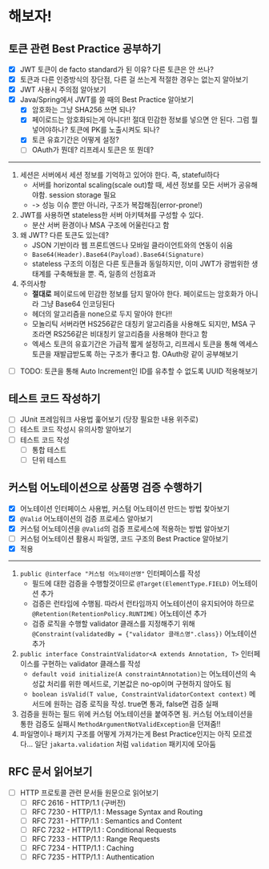 # 해보자!

## 토큰 관련 Best Practice 공부하기
- [x] JWT 토큰이 de facto standard가 된 이유? 다른 토큰은 안 쓰나?
- [x] 토큰과 다른 인증방식의 장단점, 다른 걸 쓰는게 적절한 경우는 없는지 알아보기
- [x] JWT 사용시 주의점 알아보기
- [x] Java/Spring에서 JWT를 쓸 때의 Best Practice 알아보기
  - [x] 암호화는 그냥 SHA256 쓰면 되나?
  - [x] 페이로드는 암호화되는게 아니다!! 절대 민감한 정보를 넣으면 안 된다. 그럼 뭘 넣어야하나? 토큰에 PK를 노출시켜도 되나?
  - [x] 토큰 유효기간은 어떻게 설정?
  - [ ] OAuth가 뭔데? 리프레시 토큰은 또 뭔데?
- - -
1. 세션은 서버에서 세션 정보를 기억하고 있어야 한다. 즉, stateful하다
   - 서버를 horizontal scaling(scale out)할 때, 세션 정보를 모든 서버가 공유해야함. session storage 필요
   - -> 성능 이슈 뿐만 아니라, 구조가 복잡해짐(error-prone!)
2. JWT를 사용하면 stateless한 서버 아키텍쳐를 구성할 수 있다.
   - 분산 서버 환경이나 MSA 구조에 어울린다고 함
3. 왜 JWT? 다른 토큰도 있는데?
   - JSON 기반이라 웹 프론트엔드나 모바일 클라이언트와의 연동이 쉬움
   - `Base64(Header).Base64(Payload).Base64(Signature)`
   - stateless 구조의 이점은 다른 토큰들과 동일하지만, 이미 JWT가 광범위한 생태계를 구축해뒀을 뿐. 즉, 일종의 선점효과
4. 주의사항
   - **절대로** 페이로드에 민감한 정보를 담지 말아야 한다. 페이로드는 암호화가 아니라 그냥 Base64 인코딩된다
   - 헤더의 알고리즘을 none으로 두지 말아야 한다!!
   - 모놀리틱 서버라면 HS256같은 대칭키 알고리즘을 사용해도 되지만, MSA 구조라면 RS256같은 비대칭키 알고리즘을 사용해야 한다고 함
   - 엑세스 토큰의 유효기간은 가급적 짧게 설정하고, 리프레시 토큰을 통해 엑세스 토큰을 재발급받도록 하는 구조가 좋다고 함. OAuth랑 같이 공부해보기
- [ ] TODO: 토큰을 통해 Auto Increment인 ID를 유추할 수 없도록 UUID 적용해보기

## 테스트 코드 작성하기
- [ ] JUnit 프레임워크 사용법 훑어보기 (당장 필요한 내용 위주로)
- [ ] 테스트 코드 작성시 유의사항 알아보기
- [ ] 테스트 코드 작성
  - [ ] 통합 테스트
  - [ ] 단위 테스트

## 커스텀 어노테이션으로 상품명 검증 수행하기
- [x] 어노테이션 인터페이스 사용법, 커스텀 어노테이션 만드는 방법 찾아보기
- [x] `@Valid` 어노테이션의 검증 프로세스 알아보기
- [x] 커스텀 어노테이션을 `@Valid`의 검증 프로세스에 적용하는 방법 알아보기
- [ ] 커스텀 어노테이션 활용시 파일명, 코드 구조의 Best Practice 알아보기
- [x] 적용
- - -
1. `public @interface "커스텀 어노테이션명"` 인터페이스를 작성
    - 필드에 대한 검증을 수행할것이므로 `@Target(ElementType.FIELD)` 어노테이션 추가
    - 검증은 런타임에 수행됨. 따라서 런타임까지 어노테이션이 유지되어야 하므로 `@Retention(RetentionPolicy.RUNTIME)` 어노테이션 추가
    - 검증 로직을 수행할 validator 클래스를 지정해주기 위해 `@Constraint(validatedBy = {"validator 클래스명".class})` 어노테이션 추가 
2. `public interface ConstraintValidator<A extends Annotation, T>` 인터페이스를 구현하는 validator 클래스를 작성
   - `default void initialize(A constraintAnnotation)`는 어노테이션의 속성값 처리를 위한 메서드로, 기본값은 no-op이며 구현하지 않아도 됨
   - `boolean isValid(T value, ConstraintValidatorContext context)` 메서드에 원하는 검증 로직을 작성. true면 통과, false면 검증 실패
3. 검증을 원하는 필드 위에 커스텀 어노테이션을 붙여주면 됨. 커스텀 어노테이션을 통한 검증도 실패시 `MethodArgumentNotValidException`을 던져줌!!
4. 파일명이나 패키지 구조를 어떻게 가져가는게 Best Practice인지는 아직 모르겠다... 일단 `jakarta.validation` 처럼 `validation` 패키지에 모아둠

## RFC 문서 읽어보기
- [ ] HTTP 프로토콜 관련 문서들 원문으로 읽어보기
  - [ ] RFC 2616 - HTTP/1.1 (구버전)
  - [ ] RFC 7230 - HTTP/1.1 : Message Syntax and Routing
  - [ ] RFC 7231 - HTTP/1.1 : Semantics and Content
  - [ ] RFC 7232 - HTTP/1.1 : Conditional Requests
  - [ ] RFC 7233 - HTTP/1.1 : Range Requests 
  - [ ] RFC 7234 - HTTP/1.1 : Caching 
  - [ ] RFC 7235 - HTTP/1.1 : Authentication
